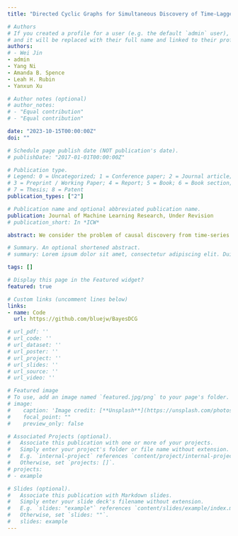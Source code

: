 ```yaml
---
title: "Directed Cyclic Graphs for Simultaneous Discovery of Time-Lagged and Instantaneous Causality from Time-Series Data"

# Authors
# If you created a profile for a user (e.g. the default `admin` user), write the username (folder name) here 
# and it will be replaced with their full name and linked to their profile.
authors:
# - Wei Jin
- admin
- Yang Ni
- Amanda B. Spence
- Leah H. Rubin
- Yanxun Xu

# Author notes (optional)
# author_notes:
# - "Equal contribution"
# - "Equal contribution"

date: "2023-10-15T00:00:00Z"
doi: ""

# Schedule page publish date (NOT publication's date).
# publishDate: "2017-01-01T00:00:00Z"

# Publication type.
# Legend: 0 = Uncategorized; 1 = Conference paper; 2 = Journal article;
# 3 = Preprint / Working Paper; 4 = Report; 5 = Book; 6 = Book section;
# 7 = Thesis; 8 = Patent
publication_types: ["2"]

# Publication name and optional abbreviated publication name.
publication: Journal of Machine Learning Research, Under Revision
# publication_short: In *ICW*

abstract: We consider the problem of causal discovery from time-series observational data. We develop a novel framework that simultaneously discovers the time-lagged causality and the possibly cyclic instantaneous causality. Under common causal discovery assumptions, we prove the proposed model is generally identifiable by exploiting the instrumental information commonly available in time-series data. To the best of our knowledge, this is the first causal identification theory for directed graphs with general cyclic patterns that achieves unique causal identifiability. Structural learning is carried out in a fully Bayesian fashion. Through extensive simulations and an application to the Women's Interagency HIV Study, we demonstrate the identifiability, utility, and superiority of the proposed model against state-of-the-art alternatives for time-series causal discovery.

# Summary. An optional shortened abstract.
# summary: Lorem ipsum dolor sit amet, consectetur adipiscing elit. Duis posuere tellus ac convallis placerat. Proin tincidunt magna sed ex sollicitudin condimentum.

tags: []

# Display this page in the Featured widget?
featured: true

# Custom links (uncomment lines below)
links:
- name: Code
  url: https://github.com/bluejw/BayesDCG

# url_pdf: ''
# url_code: ''
# url_dataset: ''
# url_poster: ''
# url_project: ''
# url_slides: ''
# url_source: ''
# url_video: ''

# Featured image
# To use, add an image named `featured.jpg/png` to your page's folder. 
# image:
#    caption: 'Image credit: [**Unsplash**](https://unsplash.com/photos/pLCdAaMFLTE)'
#    focal_point: ""
#    preview_only: false

# Associated Projects (optional).
#   Associate this publication with one or more of your projects.
#   Simply enter your project's folder or file name without extension.
#   E.g. `internal-project` references `content/project/internal-project/index.md`.
#   Otherwise, set `projects: []`.
# projects:
# - example

# Slides (optional).
#   Associate this publication with Markdown slides.
#   Simply enter your slide deck's filename without extension.
#   E.g. `slides: "example"` references `content/slides/example/index.md`.
#   Otherwise, set `slides: ""`.
#   slides: example
---
```

